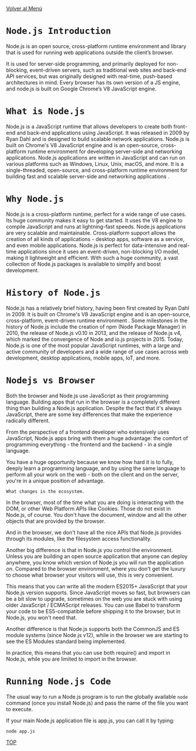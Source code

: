 [Volver al Menú](../root.md)

# `Node.js Introduction`

Node.js is an open source, cross-platform runtime environment and library that is used for running web applications outside the client’s browser.

It is used for server-side programming, and primarily deployed for non-blocking, event-driven servers, such as traditional web sites and back-end API services, but was originally designed with real-time, push-based architectures in mind. Every browser has its own version of a JS engine, and node.js is built on Google Chrome’s V8 JavaScript engine.

# `What is Node.js`

Node.js is a JavaScript runtime that allows developers to create both front-end and back-end applications using JavaScript. It was released in 2009 by Ryan Dahl and is designed to build scalable network applications. Node.js is built on Chrome's V8 JavaScript engine and is an open-source, cross-platform runtime environment for developing server-side and networking applications. Node.js applications are written in JavaScript and can run on various platforms such as Windows, Linux, Unix, macOS, and more. It is a single-threaded, open-source, and cross-platform runtime environment for building fast and scalable server-side and networking applications .

# `Why Node.js`

Node.js is a cross-platform runtime, perfect for a wide range of use cases. Its huge community makes it easy to get started. It uses the V8 engine to compile JavaScript and runs at lightning-fast speeds. Node.js applications are very scalable and maintainable. Cross-platform support allows the creation of all kinds of applications - desktop apps, software as a service, and even mobile applications. Node.js is perfect for data-intensive and real-time applications since it uses an event-driven, non-blocking I/O model, making it lightweight and efficient. With such a huge community, a vast collection of Node.js packages is available to simplify and boost development.

# `History of Node.js`

Node.js has a relatively brief history, having been first created by Ryan Dahl in 2009. It is built on Chrome's V8 JavaScript engine and is an open-source, cross-platform, event-driven runtime environment . Some milestones in the history of Node.js include the creation of npm (Node Package Manager) in 2010, the release of Node.js v0.10 in 2013, and the release of Node.js v4, which marked the convergence of Node and io.js projects in 2015. Today, Node.js is one of the most popular JavaScript runtimes, with a large and active community of developers and a wide range of use cases across web development, desktop applications, mobile apps, IoT, and more.

# `Nodejs vs Browser`

Both the browser and Node.js use JavaScript as their programming language. Building apps that run in the browser is a completely different thing than building a Node.js application. Despite the fact that it's always JavaScript, there are some key differences that make the experience radically different.

From the perspective of a frontend developer who extensively uses JavaScript, Node.js apps bring with them a huge advantage: the comfort of programming everything - the frontend and the backend - in a single language.

You have a huge opportunity because we know how hard it is to fully, deeply learn a programming language, and by using the same language to perform all your work on the web - both on the client and on the server, you're in a unique position of advantage.

`What changes is the ecosystem.`

In the browser, most of the time what you are doing is interacting with the DOM, or other Web Platform APIs like Cookies. Those do not exist in Node.js, of course. You don't have the document, window and all the other objects that are provided by the browser.

And in the browser, we don't have all the nice APIs that Node.js provides through its modules, like the filesystem access functionality.

Another big difference is that in Node.js you control the environment. Unless you are building an open source application that anyone can deploy anywhere, you know which version of Node.js you will run the application on. Compared to the browser environment, where you don't get the luxury to choose what browser your visitors will use, this is very convenient.

This means that you can write all the modern ES2015+ JavaScript that your Node.js version supports. Since JavaScript moves so fast, but browsers can be a bit slow to upgrade, sometimes on the web you are stuck with using older JavaScript / ECMAScript releases. You can use Babel to transform your code to be ES5-compatible before shipping it to the browser, but in Node.js, you won't need that.

Another difference is that Node.js supports both the CommonJS and ES module systems (since Node.js v12), while in the browser we are starting to see the ES Modules standard being implemented.

In practice, this means that you can use both require() and import in Node.js, while you are limited to import in the browser.

# `Running Node.js Code`

The usual way to run a Node.js program is to run the globally available `node` command (once you install Node.js) and pass the name of the file you want to execute.

If your main Node.js application file is app.js, you can call it by typing:

```
node app.js
```




[TOP](#nodejs-introduction)